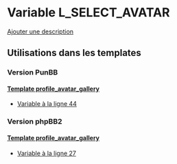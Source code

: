 # Variable L_SELECT_AVATAR
[Ajouter une description](https://fa-tvars.appspot.com/var/L_SELECT_AVATAR)

## Utilisations dans les templates

### Version PunBB

#### [Template profile_avatar_gallery](punbb/profile_avatar_gallery.md)
* [Variable &agrave; la ligne 44](../punbb/profile_avatar_gallery.tpl#L44)

### Version phpBB2

#### [Template profile_avatar_gallery](subsilver/profile_avatar_gallery.md)
* [Variable &agrave; la ligne 27](../subsilver/profile_avatar_gallery.tpl#L27)